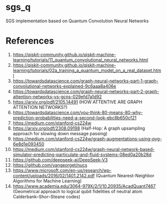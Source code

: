 # sgs_q
SGS implementation based on Quantum Convolution Neural Networks


# References
1. https://qiskit-community.github.io/qiskit-machine-learning/tutorials/11_quantum_convolutional_neural_networks.html
2. https://qiskit-community.github.io/qiskit-machine-learning/tutorials/02a_training_a_quantum_model_on_a_real_dataset.html
3. https://towardsdatascience.com/graph-neural-networks-part-1-graph-convolutional-networks-explained-9c6aaa8a406e
4. https://towardsdatascience.com/graph-neural-networks-part-2-graph-attention-networks-vs-gcns-029efd7a1d92
5. https://arxiv.org/pdf/2105.14491 (HOW ATTENTIVE ARE GRAPH ATTENTION
NETWORKS?)
6. https://towardsdatascience.com/you-think-80-means-80-why-prediction-probabilities-need-a-second-look-ebc8b650cf21
7. https://medium.com/stanford-cs224w 
8. https://arxiv.org/pdf/2308.09198 (Half-Hop: A graph upsampling approach for slowing down message passing)
10. https://medium.com/stanford-cs224w/graph-augmentations-using-pyg-6e8d1e093450
11. https://medium.com/stanford-cs224w/graph-neural-network-based-simulator-predicting-particulate-and-fluid-systems-08ed0a20b28d
12. https://github.com/deepseek-ai/DeepSeek-V3
13. https://github.com/yangeorget/nucs
14. https://www.microsoft.com/en-us/research/wp-content/uploads/2016/02/1401.2142.pdf (Quantum Nearest-Neighbor Algorithms for Machine Learning)
15. https://www.academia.edu/3064-979X/2/1/10.20935/AcadQuant7467 (Geometrical approach to logical qubit fidelities of neutral atom Calderbank–Shor–Steane codes)
